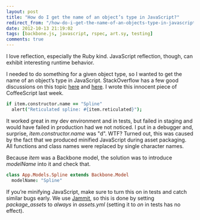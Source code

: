 ```yaml
---
layout: post
title: "How do I get the name of an object’s type in JavaScript?"
redirect_from: "/how-do-i-get-the-name-of-an-objects-type-in-javascript/"
date: 2012-10-13 21:19:02
tags: [backbone.js, javascript, rspec, art.sy, testing]
comments: true
---
```

I love reflection, especially the Ruby kind. JavaScript reflection, though, can exhibit interesting runtime behavior.

I needed to do something for a given object type, so I wanted to get the name of an object’s type in JavaScript. StackOverflow has a few good discussions on this topic [here](http://stackoverflow.com/questions/332422/how-do-i-get-the-name-of-an-objects-type-in-javascript) and [here](http://stackoverflow.com/questions/11690894/coffeescript-using-instanceof-vs-class-constructor-name).  I wrote this innocent piece of CoffeeScript last week.

```coffeescript
if item.constructor.name == "Spline"
  alert("Reticulated spline: #{item.reticulated}");
```

It worked great in my dev environment and in tests, but failed in staging and would have failed in production had we not noticed. I put in a debugger and, surprise, _item.constructor.name_ was "d". WTF? Turned out, this was caused by the fact that we produced minified JavaScript during asset packaging. All functions and class names were replaced by single character names.

Because _item_ was a Backbone model, the solution was to introduce _modelName_ into it and check that.

```coffeescript
class App.Models.Spline extends Backbone.Model
  modelName: "Spline"
```

If you’re minifying JavaScript, make sure to turn this on in tests and catch similar bugs early. We use [Jammit](http://documentcloud.github.com/jammit/), so this is done by setting _package_assets_ to _always_ in _assets.yml_ (setting it to _on_ in tests has no effect).

